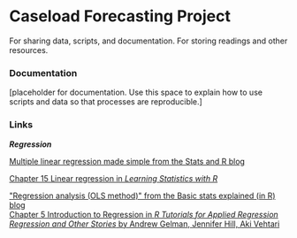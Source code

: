 # Caseload Forecasting Project
For sharing data, scripts, and documentation. For storing readings and other resources. 
### Documentation
[placeholder for documentation. Use this space to explain how to use scripts and data so that processes are reproducible.]

### Links
***Regression***

[Multiple linear regression made simple from the Stats and R blog](https://statsandr.com/blog/multiple-linear-regression-made-simple/)

<a href="https://learningstatisticswithr.com/book/regression.html" target="_blank">Chapter 15 Linear regression in <em>Learning Statistics with R</em></a>

<a href="https://mgimond.github.io/Stats-in-R/regression.html" target="_blank">"Regression analysis (OLS method)" from the Basic stats explained (in R) blog</a>
<br>
<a href="https://murraylax.org/rtutorials/#introregression" target="_blank">Chapter 5 Introduction to Regression in <em>R Tutorials for Applied Regression</em></a>
<br>
<a href="https://avehtari.github.io/ROS-Examples/" target="_blank"><em>Regression and Other Stories</em> by Andrew Gelman, Jennifer Hill, Aki Vehtari</a>
<br>
